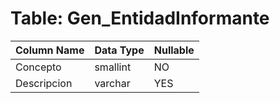 # Table: Gen_EntidadInformante

| Column Name | Data Type | Nullable |
|-------------|-----------|----------|
| Concepto | smallint | NO |
| Descripcion | varchar | YES |
